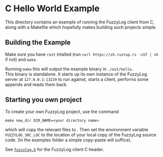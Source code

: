 # C Hello World Example

This directory contains an example of running the FuzzyLog client from C, along
with a Makefile which hopefully makes building such projects simple. 

## Building the Example

Make sure you have `rust` intalled (run `curl https://sh.rustup.rs -sSf | sh` if not)
and `make`.

Running `make` this will output the example binary in `./out/hello`.  
This binary is standalone. It starts up its own instance of the
FuzzyLog server at `127.0.0.1:13229` to run against,
starts a client, performs some appends and reads them back.

## Starting you own project

To create your own FuzzyLog project, use the command

    make new_dir DIR_NAME=<your directory name>

which will copy the relevant files to <your directory name>.
Then set the environment variable `FUZZYLOG_SRC_LOC` to the location of your
local copy of the FuzzyLog source code.
(In the examples folder a simple copy-paste will suffice).

See [`fuzzylog.h`](../../fuzzylog.h) for the FuzzyLog client C header.
